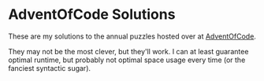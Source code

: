 # AdventOfCode Solutions

These are my solutions to the annual puzzles hosted over at [AdventOfCode](https://adventofcode.com/).

They may not be the most clever, but they'll work. I can at least guarantee optimal runtime, but probably not optimal space usage every time (or the fanciest syntactic sugar).
